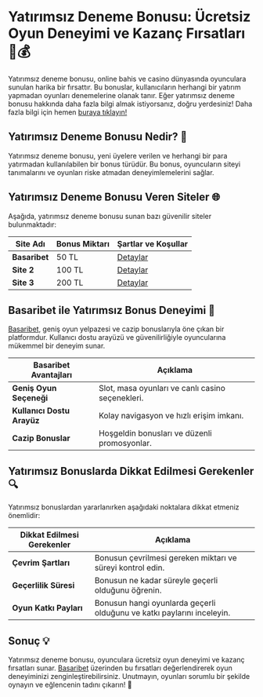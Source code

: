 # Yatırımsız Deneme Bonusu: Ücretsiz Oyun Deneyimi ve Kazanç Fırsatları 🎁💰

Yatırımsız deneme bonusu, online bahis ve casino dünyasında oyunculara sunulan harika bir fırsattır. Bu bonuslar, kullanıcıların herhangi bir yatırım yapmadan oyunları denemelerine olanak tanır. Eğer yatırımsız deneme bonusu hakkında daha fazla bilgi almak istiyorsanız, doğru yerdesiniz! Daha fazla bilgi için hemen [buraya tıklayın!](https://casinotr.link/gWCRZ4)

## Yatırımsız Deneme Bonusu Nedir? 🤔

Yatırımsız deneme bonusu, yeni üyelere verilen ve herhangi bir para yatırmadan kullanılabilen bir bonus türüdür. Bu bonus, oyuncuların siteyi tanımalarını ve oyunları riske atmadan deneyimlemelerini sağlar.

## Yatırımsız Deneme Bonusu Veren Siteler 🌐

Aşağıda, yatırımsız deneme bonusu sunan bazı güvenilir siteler bulunmaktadır:

| Site Adı     | Bonus Miktarı | Şartlar ve Koşullar |
|--------------|---------------|---------------------|
| **Basaribet** | 50 TL         | [Detaylar](https://casinotr.link/gWCRZ4) |
| **Site 2**   | 100 TL        | [Detaylar](https://casinotr.link/gWCRZ4) |
| **Site 3**   | 200 TL        | [Detaylar](https://casinotr.link/gWCRZ4) |

## Basaribet ile Yatırımsız Bonus Deneyimi 🌟

[Basaribet](https://casinotr.link/gWCRZ4), geniş oyun yelpazesi ve cazip bonuslarıyla öne çıkan bir platformdur. Kullanıcı dostu arayüzü ve güvenilirliğiyle oyuncularına mükemmel bir deneyim sunar.

| Basaribet Avantajları             | Açıklama                                              |
|-----------------------------------|------------------------------------------------------|
| **Geniş Oyun Seçeneği**           | Slot, masa oyunları ve canlı casino seçenekleri.    |
| **Kullanıcı Dostu Arayüz**        | Kolay navigasyon ve hızlı erişim imkanı.             |
| **Cazip Bonuslar**                | Hoşgeldin bonusları ve düzenli promosyonlar.         |

## Yatırımsız Bonuslarda Dikkat Edilmesi Gerekenler 🔍

Yatırımsız bonuslardan yararlanırken aşağıdaki noktalara dikkat etmeniz önemlidir:

| Dikkat Edilmesi Gerekenler        | Açıklama                                              |
|-----------------------------------|------------------------------------------------------|
| **Çevrim Şartları**               | Bonusun çevrilmesi gereken miktarı ve süreyi kontrol edin. |
| **Geçerlilik Süresi**             | Bonusun ne kadar süreyle geçerli olduğunu öğrenin.   |
| **Oyun Katkı Payları**            | Bonusun hangi oyunlarda geçerli olduğunu ve katkı paylarını inceleyin. |

## Sonuç 💡

Yatırımsız deneme bonusu, oyunculara ücretsiz oyun deneyimi ve kazanç fırsatları sunar. [Basaribet](https://casinotr.link/gWCRZ4) üzerinden bu fırsatları değerlendirerek oyun deneyiminizi zenginleştirebilirsiniz. Unutmayın, oyunları sorumlu bir şekilde oynayın ve eğlencenin tadını çıkarın! 🎊
